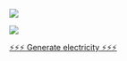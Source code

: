 
![](https://github-readme-stats.vercel.app/api?username=niuhuan)

![](https://github-readme-stats.vercel.app/api/top-langs/?username=niuhuan&layout=compact&langs_count=6)

[⚡⚡⚡ Generate electricity ⚡⚡⚡](https://afdian.net/@niuhuan) 

